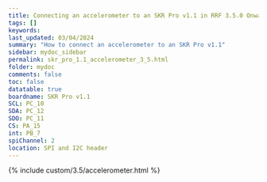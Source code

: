 ```yaml
---
title: Connecting an accelerometer to an SKR Pro v1.1 in RRF 3.5.0 Onwards
tags: []
keywords: 
last_updated: 03/04/2024
summary: "How to connect an accelerometer to an SKR Pro v1.1"
sidebar: mydoc_sidebar
permalink: skr_pro_1.1_accelerometer_3_5.html
folder: mydoc
comments: false
toc: false
datatable: true
boardname: SKR Pro v1.1
SCL: PC_10
SDA: PC_12
SDO: PC_11
CS: PA_15
int: PB_7
spiChannel: 2
location: SPI and I2C header
---
```


{% include custom/3.5/accelerometer.html %}
